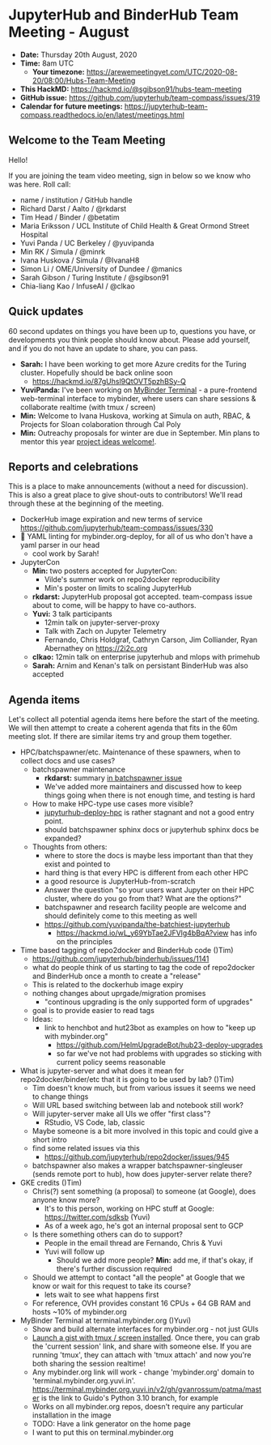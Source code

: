 # JupyterHub and BinderHub Team Meeting - August

- **Date:** Thursday 20th August, 2020
- **Time:** 8am UTC
  - **Your timezone:** https://arewemeetingyet.com/UTC/2020-08-20/08:00/Hubs-Team-Meeting
- **This HackMD:** https://hackmd.io/@sgibson91/hubs-team-meeting
- **GitHub issue:** https://github.com/jupyterhub/team-compass/issues/319
- **Calendar for future meetings:** https://jupyterhub-team-compass.readthedocs.io/en/latest/meetings.html

## Welcome to the Team Meeting

Hello!

If you are joining the team video meeting, sign in below so we know who was here. Roll call:

- name / institution / GitHub handle
- Richard Darst / Aalto / @rkdarst
- Tim Head / Binder / @betatim
- Maria Eriksson / UCL Institute of Child Health & Great Ormond Street Hospital
- Yuvi Panda / UC Berkeley / @yuvipanda
- Min RK / Simula / @minrk
- Ivana Huskova / Simula / @IvanaH8
- Simon Li / OME/University of Dundee / @manics
- Sarah Gibson / Turing Institute / @sgibson91
- Chia-liang Kao / InfuseAI / @clkao

## Quick updates

60 second updates on things you have been up to, questions you have, or developments you think people should know about. Please add yourself, and if you do not have an update to share, you can pass.

- **Sarah:** I have been working to get more Azure credits for the Turing cluster. Hopefully should be back online soon
  - <https://hackmd.io/87gUhsl9QtOVT5pzhBSy-Q>
- **YuviPanda:** I've been working on [MyBinder Terminal](https://github.com/yuvipanda/mybinder.term) - a pure-frontend web-terminal interface to mybinder, where users can share sessions & collaborate realtime (with tmux / screen)
- **Min:** Welcome to Ivana Huskova, working at Simula on auth, RBAC, & Projects for Sloan colaboration through Cal Poly
- **Min:** Outreachy proposals for winter are due in September. Min plans to mentor this year [project ideas welcome!](https://github.com/jupyterhub/team-compass/issues/255).

## Reports and celebrations

This is a place to make announcements (without a need for discussion). This is also a great place to give shout-outs to contributors! We'll read through these at the beginning of the meeting.

- DockerHub image expiration and new terms of service <https://github.com/jupyterhub/team-compass/issues/330>
- 🎉 YAML linting for mybinder.org-deploy, for all of us who don't have a yaml parser in our head
  - cool work by Sarah!
- JupyterCon
  - **Min:** two posters accepted for JupyterCon:
    - Vilde's summer work on repo2docker reproducibility
    - Min's poster on limits to scaling JupyterHub
  - **rkdarst:** JupyterHub proposal got accepted.  team-compass issue about to come, will be happy to have co-authors.
  - **Yuvi:** 3 talk participants
    - 12min talk on jupyter-server-proxy
    - Talk with Zach on Jupyter Telemetry
    - Fernando, Chris Holdgraf, Cathryn Carson, Jim Colliander, Ryan Abernathey on <https://2i2c.org>
  - **clkao:** 12min talk on enterprise jupyterhub and mlops with primehub
  - **Sarah:** Arnim and Kenan's talk on persistant BinderHub was also accepted

## Agenda items

Let's collect all potential agenda items here before the start of the meeting. We will then attempt to create a coherent agenda that fits in the 60m meeting slot. If there are similar items try and group them together.

- HPC/batchspawner/etc.  Maintenance of these spawners, when to collect docs and use cases?
  - batchspawner maintenance
    - **rkdarst:** summary [in batchspawner issue](https://github.com/jupyterhub/batchspawner/issues/122)
    - We've added more maintainers and discussed how to keep things going when there is not enough time, and testing is hard
  - How to make HPC-type use cases more visible?
    - [jupyturhub-deploy-hpc](https://github.com/jupyterhub/jupyterhub-deploy-hpc) is rather stagnant and not a good entry point.
    - should batchspawner sphinx docs or jupyterhub sphinx docs be expanded?
  - Thoughts from others:
    - where to store the docs is maybe less important than that they exist and pointed to
    - hard thing is that every HPC is different from each other HPC
    - a good resource is JupyterHub-from-scratch
    - Answer the question "so your users want Jupyter on their HPC cluster, where do you go from that?  What are the options?"
    - batchspawner and research facility people are welcome and should definitely come to this meeting as well
    - <https://github.com/yuvipanda/the-batchiest-jupyterhub>
        - <https://hackmd.io/wL_y69YbTae2JFVlg4bBqA?view> has info on the principles
- Time based tagging of repo2docker and BinderHub code ()Tim)
  - <https://github.com/jupyterhub/binderhub/issues/1141>
  - what do people think of us starting to tag the code of repo2docker and BinderHub once a month to create a "release"
  - This is related to the dockerhub image expiry
  - nothing changes about uprgade/migration promises
    - "continous upgrading is the only supported form of upgrades"
  - goal is to provide easier to read tags
  - Ideas:
    - link to henchbot and hut23bot as examples on how to "keep up with mybinder.org"
      - <https://github.com/HelmUpgradeBot/hub23-deploy-upgrades>
      - so far we've not had problems with upgrades so sticking with current policy seems reasonable
- What is jupyter-server and what does it mean for repo2docker/binder/etc that it is going to be used by lab? ()Tim)
  - Tim doesn't know much, but from various issues it seems we need to change things
  - Will URL based switching between lab and notebook still work?
  - Will jupyter-server make all UIs we offer "first class"?
    - RStudio, VS Code, lab, classic
  - Maybe someone is a bit more involved in this topic and could give a short intro
  - find some related issues via this
    - <https://github.com/jupyterhub/repo2docker/issues/945>
  - batchspawner also makes a wrapper batchspawner-singleuser (sends remote port to hub), how does jupyter-server relate there?
- GKE credits ()Tim)
  - Chris(?) sent something (a proposal) to someone (at Google), does anyone know more?
    - It's to this person, working on HPC stuff at Google: <https://twitter.com/sdksb> (Yuvi)
    - As of a week ago, he's got an internal proposal sent to GCP
  - Is there something others can do to support?
    - People in the email thread are Fernando, Chris & Yuvi
    - Yuvi will follow up
      - Should we add more people? **Min:** add me, if that's okay, if there's further discussion required
  - Should we attempt to contact "all the people" at Google that we know or wait for this request to take its course?
    - lets wait to see what happens first
  - For reference, OVH provides constant 16 CPUs + 64 GB RAM and hosts ~10% of mybinder.org
- MyBinder Terminal at terminal.mybinder.org ()Yuvi)
  - Show and build alternate interfaces for mybinder.org - not just GUIs
  - [Launch a gist with tmux / screen installed](https://terminal.mybinder.org.yuvi.in/v2/gist/yuvipanda/3baccee910baac9090bb3605fa5cb226/master). Once there, you can grab the 'current session' link, and share with someone else. If you are running 'tmux', they can attach with 'tmux attach' and now you're both sharing the session realtime!
  - Any mybinder.org link will work - change 'mybinder.org' domain to 'terminal.mybinder.org.yuvi.in'. <https://terminal.mybinder.org.yuvi.in/v2/gh/gvanrossum/patma/master> is the link to Guido's Python 3.10 branch, for example
  - Works on all mybinder.org repos, doesn't require any particular installation in the image
  - TODO: Have a link generator on the home page
  - I want to put this on terminal.mybinder.org
